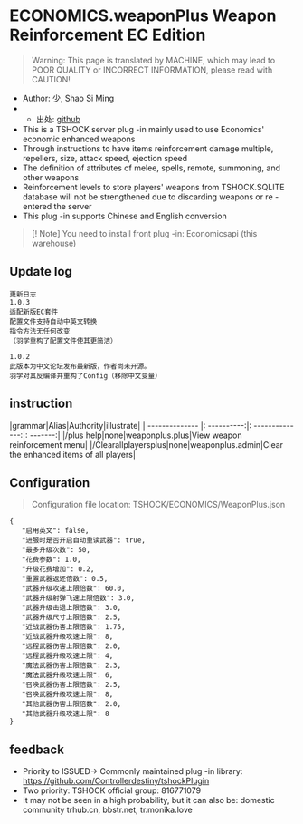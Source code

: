 # ECONOMICS.weaponPlus Weapon Reinforcement EC Edition

> Warning: This page is translated by MACHINE, which may lead to POOR QUALITY or INCORRECT INFORMATION, please read with CAUTION!


- Author: 少, Shao Si Ming
- - 出处: [github](https://github.com/skywhale-zhi/WeaponPlusCostCoin) 
- This is a TSHOCK server plug -in mainly used to use Economics' economic enhanced weapons
- Through instructions to have items reinforcement damage multiple, repellers, size, attack speed, ejection speed
- The definition of attributes of melee, spells, remote, summoning, and other weapons
- Reinforcement levels to store players' weapons from TSHOCK.SQLITE database will not be strengthened due to discarding weapons or re -entered the server
- This plug -in supports Chinese and English conversion

> [! Note]
> You need to install front plug -in: Economicsapi (this warehouse)

## Update log

```
更新日志
1.0.3
适配新版EC套件
配置文件支持自动中英文转换
指令方法无任何改变
（羽学重构了配置文件使其更简洁）

1.0.2
此版本为中文论坛发布最新版，作者尚未开源。
羽学对其反编译并重构了Config（移除中文变量）
```

## instruction

|grammar|Alias|Authority|illustrate|
| -------------- |: ----------:|: --------------:|: -------:|
|/plus help|none|weaponplus.plus|View weapon reinforcement menu|
|/Clearallplayersplus|none|weaponplus.admin|Clear the enhanced items of all players|

## Configuration
> Configuration file location: TSHOCK/ECONOMICS/WeaponPlus.json
```
{
   "启用英文": false,
   "进服时是否开启自动重读武器": true,
   "最多升级次数": 50,
   "花费参数": 1.0,
   "升级花费增加": 0.2,
   "重置武器返还倍数": 0.5,
   "武器升级攻速上限倍数": 60.0,
   "武器升级射弹飞速上限倍数": 3.0,
   "武器升级击退上限倍数": 3.0,
   "武器升级尺寸上限倍数": 2.5,
   "近战武器伤害上限倍数": 1.75,
   "近战武器升级攻速上限": 8,
   "远程武器伤害上限倍数": 2.0,
   "远程武器升级攻速上限": 4,
   "魔法武器伤害上限倍数": 2.3,
   "魔法武器升级攻速上限": 6,
   "召唤武器伤害上限倍数": 2.5,
   "召唤武器升级攻速上限": 8,
   "其他武器伤害上限倍数": 2.0,
   "其他武器升级攻速上限": 8
}
```

## feedback
- Priority to ISSUED-> Commonly maintained plug -in library: https://github.com/Controllerdestiny/tshockPlugin
- Two priority: TSHOCK official group: 816771079
- It may not be seen in a high probability, but it can also be: domestic community trhub.cn, bbstr.net, tr.monika.love